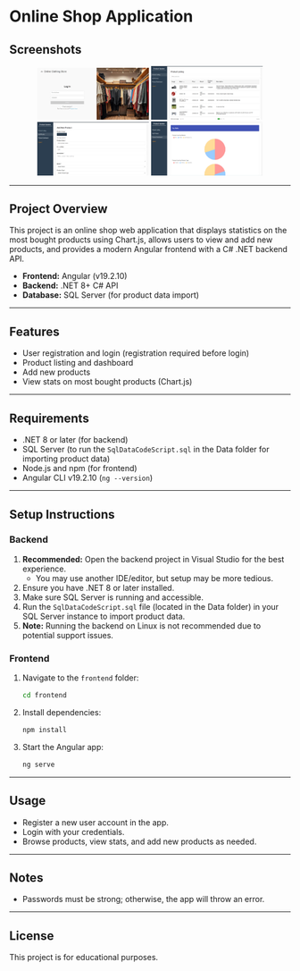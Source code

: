 # Online Shop Application

## Screenshots

<p align="center">
  <img src="Assets/screenshot_1.png" width="200" />
  <img src="Assets/screenshot_2.png" width="200" />
  <img src="Assets/screenshot_3.png" width="200" />
  <img src="Assets/screenshot_4.png" width="200" />
</p>

---

## Project Overview

This project is an online shop web application that displays statistics on the most bought products using Chart.js, allows users to view and add new products, and provides a modern Angular frontend with a C# .NET backend API.

- **Frontend:** Angular (v19.2.10)
- **Backend:** .NET 8+ C# API
- **Database:** SQL Server (for product data import)

---

## Features

- User registration and login (registration required before login)
- Product listing and dashboard
- Add new products
- View stats on most bought products (Chart.js)

---

## Requirements

- .NET 8 or later (for backend)
- SQL Server (to run the `SqlDataCodeScript.sql` in the Data folder for importing product data)
- Node.js and npm (for frontend)
- Angular CLI v19.2.10 (`ng --version`)

---

## Setup Instructions

### Backend

1. **Recommended:** Open the backend project in Visual Studio for the best experience.
   - You may use another IDE/editor, but setup may be more tedious.
2. Ensure you have .NET 8 or later installed.
3. Make sure SQL Server is running and accessible.
4. Run the `SqlDataCodeScript.sql` file (located in the Data folder) in your SQL Server instance to import product data.
5. **Note:** Running the backend on Linux is not recommended due to potential support issues.

### Frontend

1. Navigate to the `frontend` folder:
   ```bash
   cd frontend
   ```
2. Install dependencies:
   ```bash
   npm install
   ```
3. Start the Angular app:
   ```bash
   ng serve
   ```

---

## Usage

- Register a new user account in the app.
- Login with your credentials.
- Browse products, view stats, and add new products as needed.

---

## Notes

- Passwords must be strong; otherwise, the app will throw an error.

---

## License

This project is for educational purposes.
